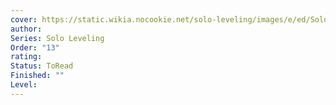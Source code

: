```yaml
---
cover: https://static.wikia.nocookie.net/solo-leveling/images/e/ed/Solo_Leveling_Novel_Volume_13_Cover.jpeg/revision/latest/scale-to-width-down/150?cb=20240720060703
author: 
Series: Solo Leveling
Order: "13"
rating: 
Status: ToRead
Finished: ""
Level:
---
```








